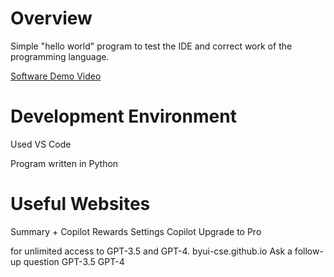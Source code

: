 # Overview

Simple "hello world" program to test the IDE and correct work of the programming language.


[Software Demo Video](https://youtu.be/wCJ0SzebQHA)

# Development Environment

Used VS Code

Program written in Python

# Useful Websites

Summary +
Copilot
Rewards
Settings
Copilot
Upgrade to Pro
 
for unlimited access to GPT-3.5 and GPT-4.
byui-cse.github.io
Ask a follow-up question
GPT-3.5
GPT-4


